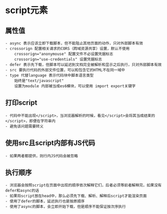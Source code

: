 # script元素
## 属性值
    - async 表示应该立即下载脚本，但不能阻止其他页面的动作，只对外部脚本有效
    - crossorign 配置相关请求的CORS（跨域资源共享）设置，默认不使用
        crossorign="anonymouse" 配置文件不必设置凭据标志
        crossorign="use-credentials" 设置凭据标志
    - defer 表示先下载，但脚本可以延迟到文档完全被解析和显示之后执行，只对外部脚本有效
    - src 要执行代码的外部文件位置，可以和包含它的HTML不在同一域中
    - type 代替language 表示代码块中脚本语言类型
        始终是"text/javascript"
        设置为module 内部被当成es6模块，可以使用 import export关键字 
## 打印script
    - 代码中不能出现</script>，当浏览器解析的时候，看见</script>会将其当成结束的</script>，即便在字符串内
    - 避免该问题需要转义

## 使用src且script内部有JS代码
    - 如果两者都提供，则行内JS代码会被忽略

## 执行顺序
    - 浏览器会按照script在页面中出现的顺序依次解释它们，后者必须等前者解释完，如果没有defer和async的话
    - 如果将script放在head中，那么必须先下载、解析、解释后script才能渲染页面
    - 使用了defer的脚本，延迟执行也是按原顺序
    - 使用了async的脚本，会立即开始下载，但是顺序不能保证按次序执行
